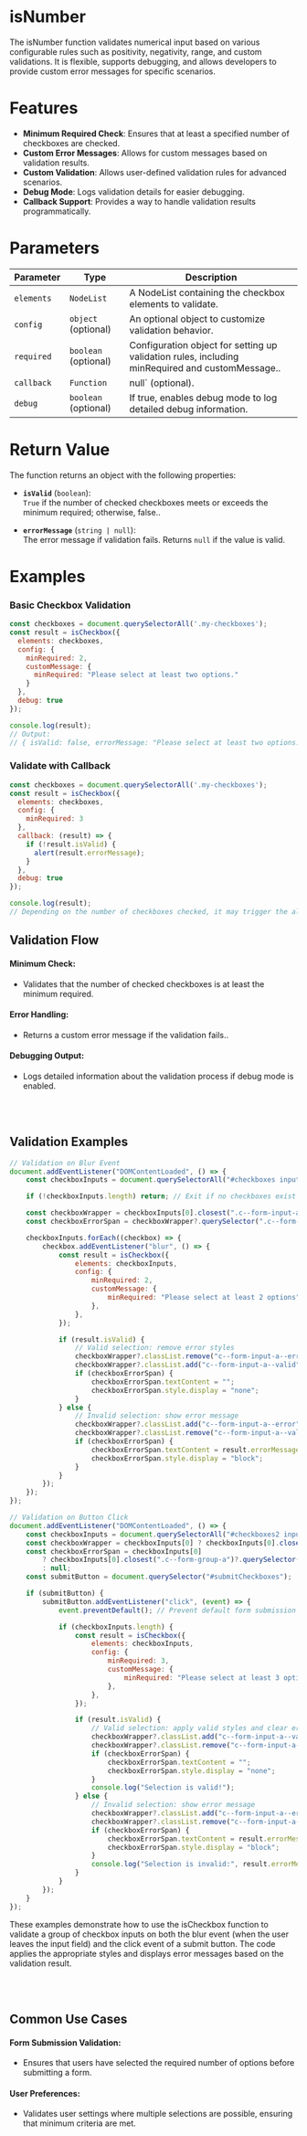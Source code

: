# isNumber  

The isNumber function validates numerical input based on various configurable rules such as positivity, negativity, range, and custom validations. It is flexible, supports debugging, and allows developers to provide custom error messages for specific scenarios.


# Features
- **Minimum Required Check**:  Ensures that at least a specified number of checkboxes are checked.
- **Custom Error Messages**: Allows for custom messages based on validation results.
- **Custom Validation**: Allows user-defined validation rules for advanced scenarios.
- **Debug Mode**: Logs validation details for easier debugging.
- **Callback Support**: Provides a way to handle validation results programmatically.

# Parameters

| **Parameter**          | **Type**                 | **Description**                                                                                                                                                 |
|-------------------------|--------------------------|-----------------------------------------------------------------------------------------------------------------------------------------------------------------|
| `elements`              | `NodeList`       | A NodeList containing the checkbox elements to validate.                                                                                                                                          |
| `config`               | `object` (optional)     | An optional object to customize validation behavior.                                                                                                           |
| `required`        | `boolean` (optional)    | Configuration object for setting up validation rules, including minRequired and customMessage..                                                                                                               |
| `callback`         | `Function`    | null` (optional).                                                                                                               |
| `debug`         | `boolean` (optional)    | If true, enables debug mode to log detailed debug information.


# Return Value

The function returns an object with the following properties:

- **`isValid`** (`boolean`):  
  `True` if the number of checked checkboxes meets or exceeds the minimum required; otherwise, false..

- **`errorMessage`** (`string | null`):  
  The error message if validation fails. Returns `null` if the value is valid.

# Examples


### Basic Checkbox Validation


```js
const checkboxes = document.querySelectorAll('.my-checkboxes');
const result = isCheckbox({
  elements: checkboxes,
  config: {
    minRequired: 2,
    customMessage: {
      minRequired: "Please select at least two options."
    }
  },
  debug: true
});

console.log(result);
// Output:
// { isValid: false, errorMessage: "Please select at least two options." }
```

### Validate with Callback
```js
const checkboxes = document.querySelectorAll('.my-checkboxes');
const result = isCheckbox({
  elements: checkboxes,
  config: {
    minRequired: 3
  },
  callback: (result) => {
    if (!result.isValid) {
      alert(result.errorMessage);
    }
  },
  debug: true
});

console.log(result);
// Depending on the number of checkboxes checked, it may trigger the alert.
```





## Validation Flow

#### Minimum Check:
 - Validates that the number of checked checkboxes is at least the minimum required.

#### Error Handling:
- Returns a custom error message if the validation fails..

#### Debugging Output:
- Logs detailed information about the validation process if debug mode is enabled.


<br><br>


## Validation Examples

```js
// Validation on Blur Event
document.addEventListener("DOMContentLoaded", () => {
    const checkboxInputs = document.querySelectorAll("#checkboxes input[type='checkbox']");

    if (!checkboxInputs.length) return; // Exit if no checkboxes exist

    const checkboxWrapper = checkboxInputs[0].closest(".c--form-input-a");
    const checkboxErrorSpan = checkboxWrapper?.querySelector(".c--form-error-a");

    checkboxInputs.forEach((checkbox) => {
        checkbox.addEventListener("blur", () => {
            const result = isCheckbox({
                elements: checkboxInputs,
                config: {
                    minRequired: 2,
                    customMessage: {
                        minRequired: "Please select at least 2 options",
                    },
                },
            });

            if (result.isValid) {
                // Valid selection: remove error styles
                checkboxWrapper?.classList.remove("c--form-input-a--error");
                checkboxWrapper?.classList.add("c--form-input-a--valid");
                if (checkboxErrorSpan) {
                    checkboxErrorSpan.textContent = "";
                    checkboxErrorSpan.style.display = "none";
                }
            } else {
                // Invalid selection: show error message
                checkboxWrapper?.classList.add("c--form-input-a--error");
                checkboxWrapper?.classList.remove("c--form-input-a--valid");
                if (checkboxErrorSpan) {
                    checkboxErrorSpan.textContent = result.errorMessage;
                    checkboxErrorSpan.style.display = "block";
                }
            }
        });
    });
});

// Validation on Button Click
document.addEventListener("DOMContentLoaded", () => {
    const checkboxInputs = document.querySelectorAll("#checkboxes2 input[type='checkbox']");
    const checkboxWrapper = checkboxInputs[0] ? checkboxInputs[0].closest(".c--form-input-a") : null;
    const checkboxErrorSpan = checkboxInputs[0]
        ? checkboxInputs[0].closest(".c--form-group-a")?.querySelector(".c--form-error-a")
        : null;
    const submitButton = document.querySelector("#submitCheckboxes");

    if (submitButton) {
        submitButton.addEventListener("click", (event) => {
            event.preventDefault(); // Prevent default form submission

            if (checkboxInputs.length) {
                const result = isCheckbox({
                    elements: checkboxInputs,
                    config: {
                        minRequired: 3,
                        customMessage: {
                            minRequired: "Please select at least 3 options",
                        },
                    },
                });

                if (result.isValid) {
                    // Valid selection: apply valid styles and clear errors
                    checkboxWrapper?.classList.add("c--form-input-a--valid");
                    checkboxWrapper?.classList.remove("c--form-input-a--error");
                    if (checkboxErrorSpan) {
                        checkboxErrorSpan.textContent = "";
                        checkboxErrorSpan.style.display = "none";
                    }
                    console.log("Selection is valid!");
                } else {
                    // Invalid selection: show error message
                    checkboxWrapper?.classList.add("c--form-input-a--error");
                    checkboxWrapper?.classList.remove("c--form-input-a--valid");
                    if (checkboxErrorSpan) {
                        checkboxErrorSpan.textContent = result.errorMessage;
                        checkboxErrorSpan.style.display = "block";
                    }
                    console.log("Selection is invalid:", result.errorMessage);
                }
            }
        });
    }
});
```

These examples demonstrate how to use the isCheckbox function to validate a group of checkbox inputs on both the blur event (when the user leaves the input field) and the click event of a submit button. The code applies the appropriate styles and displays error messages based on the validation result.

<br>
<br>

## Common Use Cases

#### Form Submission Validation:
- Ensures that users have selected the required number of options before submitting a form.

#### User Preferences:
- Validates user settings where multiple selections are possible, ensuring that minimum criteria are met.
